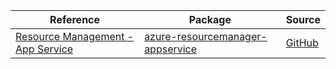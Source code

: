 | Reference | Package | Source |
|---|---|---|
|[Resource Management - App Service](resourcemanager-appservice-readme.md)|[azure-resourcemanager-appservice](https://repo1.maven.org/maven2/com/azure/resourcemanager/azure-resourcemanager-appservice)|[GitHub](https://github.com/Azure/azure-sdk-for-java/blob/main/sdk/appservice/azure-resourcemanager-appservice)|
